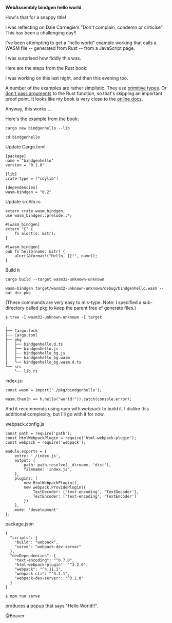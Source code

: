 **WebAssembly bindgen hello world**

How's that for a snappy title!

I was reflecting on Dale Carnegie's "Don't complain, condemn or criticise". This has been a challenging day!!

I've been attempting to get a "hello world" example working that calls a WASM file -- generated from Rust -- from a JavaScript page.

I was surprised how fiddly this was.

Here are the steps from the Rust book:

I was working on this last night, and then this evening too.

A number of the examples are rather simplistic. They use [primitive types](https://wasmbyexample.dev/examples/hello-world/hello-world.rust.en-us.html). Or [don't pass arguments](https://rustwasm.github.io/book/game-of-life/hello-world.html) to the Rust function, so that's skipping an important proof point. It looks like my book is very close to the [online docs](https://rustwasm.github.io/wasm-bindgen/examples/hello-world.html).

Anyway, this works ...

Here's the example from the book:

`cargo new bindgenhello --lib`

`cd bindgenhello`

Update Cargo.toml

```
[package]
name = "bindgenhello"
version = "0.1.0"

[lib]
crate-type = ["cdylib"]

[dependencies]
wasm-bindgen = "0.2"
```

Update src/lib.rs

```
extern crate wasm_bindgen;
use wasm_bindgen::prelude::*;

#[wasm_bindgen]
extern "C" {
    fn alert(s: &str);
}

#[wasm_bindgen]
pub fn hello(name: &str) {
    alert(&format!("Hello, {}!", name));
}
```

Build it

`cargo build --target wasm32-unknown-unknown`

`wasm-bindgen target/wasm32-unknown-unknown/debug/bindgenhello.wasm --out-dir pkg`

(These commands are very easy to mis-type. Note: I specified a sub-directory called pkg to keep the parent free of generate files.)

`$ tree -I wasm32-unknown-unknown -I target`

```
.
├── Cargo.lock
├── Cargo.toml
├── pkg
│   ├── bindgenhello.d.ts
│   ├── bindgenhello.js
│   ├── bindgenhello_bg.js
│   ├── bindgenhello_bg.wasm
│   └── bindgenhello_bg.wasm.d.ts
└── src
    └── lib.rs
```

index.js:

```
const wasm = import('./pkg/bindgenhello');
  
wasm.then(h => h.hello("world!")).catch(console.error);
```    

And it recommends using npm with webpack to build it. I dislike this additional complexity, but I'll go with it for now.

webpack.config.js

```
const path = require('path');
const HtmlWebpackPlugin = require('html-webpack-plugin');
const webpack = require('webpack');

module.exports = {
    entry: './index.js',
    output: {
        path: path.resolve(__dirname, 'dist'),
        filename: 'index.js',
    },
    plugins: [
        new HtmlWebpackPlugin(),
        new webpack.ProvidePlugin({
            TextDecoder: ['text-encoding', 'TextDecoder'],
            TextEncoder: ['text-encoding', 'TextEncoder']
        })
    ],
    mode: 'development'
};
```

package.json

```
{
  "scripts": {
    "build": "webpack",
    "serve": "webpack-dev-server"
  },
  "devDependencies": {
    "text-encoding": "^0.7.0",
    "html-webpack-plugin": "^3.2.0",
    "webpack": "^4.11.1",
    "webpack-cli": "^3.1.1",
    "webpack-dev-server": "^3.1.0"
  }
}
```

`$ npm run serve` 

produces a popup that says "Hello World!!".

@Beaver 
